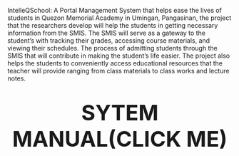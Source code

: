 IntelleQSchool: A Portal Management System that helps ease the lives of students in Quezon Memorial Academy in Umingan, Pangasinan, the project that the researchers develop will help the students in getting necessary information from the SMIS. The SMIS will serve as a gateway to the student’s with tracking their grades, accessing course materials, and viewing their schedules. The process of admitting students through the SMIS that will contribute in making the student’s life easier. The project also helps the students to conveniently access educational resources that the teacher will provide ranging from class materials to class works and lecture notes.  


# <p align="center"><a href="https://docs.google.com/document/d/12B-XsdingTWaLbUTLxYNK7zspjVixEih/edit?usp=sharing&ouid=110400690871993187824&rtpof=true&sd=true" target="_blank" style="font-size: 48px; font-weight: bold; text-decoration: none;">SYTEM MANUAL(CLICK ME)</a></p>
